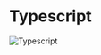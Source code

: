 # Typescript

![Typescript](https://github.com/user-attachments/assets/d568b837-2497-4b82-b5a3-056862d76f34)

